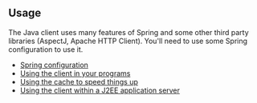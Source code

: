 ## Usage

The Java client uses many features of Spring and some other third party
libraries (AspectJ, Apache HTTP Client). You'll need to use some Spring
configuration to use it.

* [Spring configuration](spring.html)
* [Using the client in your programs](usage.html)
* [Using the cache to speed things up](caching.html)
* [Using the client within a J2EE application server](serverside.html)
